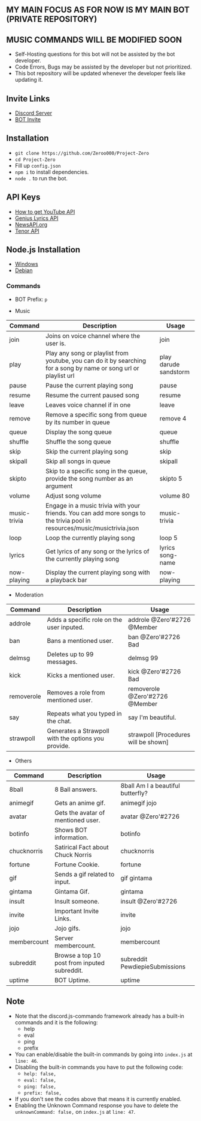 ## MY MAIN FOCUS AS FOR NOW IS MY MAIN BOT (PRIVATE REPOSITORY)
## MUSIC COMMANDS WILL BE MODIFIED SOON
- Self-Hosting questions for this bot will not be assisted by the bot developer.
- Code Errors, Bugs may be assisted by the developer but not prioritized.
- This bot repository will be updated whenever the developer feels like updating it.



## Invite Links
- [Discord Server](https://discord.gg/ZsSx8XB)
- [BOT Invite](https://discord.com/oauth2/authorize?client_id=524873335864033290&scope=bot&permissions=805314614)

## Installation
- ```git clone https://github.com/Zeroo000/Project-Zero```
- ```cd Project-Zero```
- Fill up ```config.json```
- ```npm i``` to install dependencies.
- ```node .``` to run the bot.


## API Keys
- [How to get YouTube API](https://developers.google.com/youtube/v3/getting-started)
- [Genius Lyrics API](https://genius.com/api-clients/new)
- [NewsAPI.org](https://newsapi.org/)
- [Tenor API](https://tenor.com/developer/keyregistration)

## Node.js Installation
- [Windows](https://treehouse.github.io/installation-guides/windows/node-windows.html)
- [Debian](https://www.digitalocean.com/community/tutorials/how-to-set-up-a-node-js-application-for-production-on-debian-9)

### Commands

- BOT Prefix: `p`

- Music

| Command       | Description                                                                                                               | Usage                  |
| ------------- | ------------------------------------------------------------------------------------------------------------------------- | ---------------------- |
| join         | Joins on voice channel where the user is.                                                                                 | join
| play         | Play any song or playlist from youtube, you can do it by searching for a song by name or song url or playlist url         | play darude sandstorm |
| pause        | Pause the current playing song                                                                                            | pause                 |
| resume       | Resume the current paused song                                                                                            | resume                |
| leave        | Leaves voice channel if in one                                                                                            | leave                 |
| remove       | Remove a specific song from queue by its number in queue                                                                  | remove 4              |
| queue        | Display the song queue                                                                                                    | queue                 |
| shuffle      | Shuffle the song queue                                                                                                    | shuffle               |
| skip         | Skip the current playing song                                                                                             | skip                  |
| skipall      | Skip all songs in queue                                                                                                   | skipall               |
| skipto       | Skip to a specific song in the queue, provide the song number as an argument                                              | skipto 5              |
| volume       | Adjust song volume                                                                                                        | volume 80             |
| music-trivia | Engage in a music trivia with your friends. You can add more songs to the trivia pool in resources/music/musictrivia.json | music-trivia          |
| loop         | Loop the currently playing song                                                                                           | loop 5                 |
| lyrics       | Get lyrics of any song or the lyrics of the currently playing song                                                        | lyrics song-name      |
| now-playing       | Display the current playing song with a playback bar                                                                 | now-playing       |

- Moderation

| Command       | Description                                                                                                               | Usage                  |
| ------------- | ------------------------------------------------------------------------------------------------------------------------- | ---------------------- |
| addrole       | Adds a specific role on the user inputed.                                                                                 | addrole @Zero'#2726 @Member
| ban           | Bans a mentioned user.                                                                                                    | ban @Zero'#2726 Bad |
| delmsg        | Deletes up to 99 messages.                                                                                                | delmsg 99             |
| kick          | Kicks a mentioned user.                                                                                                   | kick @Zero'#2726 Bad              |
| removerole    | Removes a role from mentioned user.                                                                                       | removerole @Zero'#2726 @Member                 |
| say           | Repeats what you typed in the chat.                                                                                       | say I'm beautiful.              |
| strawpoll     | Generates a Strawpoll with the options you provide.                                                                       | strawpoll [Procedures will be shown] |

- Others

| Command       | Description                                                                                                               | Usage                  |
| ------------- | ------------------------------------------------------------------------------------------------------------------------- | ---------------------- |
| 8ball         | 8 Ball answers.                                                                                                           | 8ball Am I a beautiful butterfly?
| animegif      | Gets an anime gif.                                                                                                        | animegif jojo          |
| avatar        | Gets the avatar of mentioned user.                                                                                        | avatar @Zero'#2726     |
| botinfo       | Shows BOT information.                                                                                                    | botinfo                |
| chucknorris   | Satirical Fact about Chuck Norris                                                                                         | chucknorris            |
| fortune       | Fortune Cookie.                                                                                                           | fortune                |
| gif           | Sends a gif related to input.                                                                                             | gif gintama            |
| gintama       | Gintama Gif.                                                                                                              | gintama                |
| insult        | Insult someone.                                                                                                           | insult @Zero'#2726     |
| invite        | Important Invite Links.                                                                                                   | invite                 |
| jojo          | Jojo gifs.                                                                                                                | jojo                   |
| membercount   | Server membercount.                                                                                                       | membercount            |
| subreddit     | Browse a top 10 post from inputed subreddit.                                                                              | subreddit PewdiepieSubmissions |
| uptime        | BOT Uptime.                                                                                                               | uptime                 |

## Note
- Note that the discord.js-commando framework already has a built-in commands and it is the following:
     - help
     - eval
     - ping
     - prefix
- You can enable/disable the built-in commands by going into `index.js` at `line: 46`.
- Disabling the built-in commands you have to put the following code:
     - `help: false,`
     - `eval: false,`
     - `ping: false,`
     - `prefix: false,`
- If you don't see the codes above that means it is currently enabled.
- Enabling the Unknown Command response you have to delete the `unknownCommand: false,` on `index.js` at `line: 47`.

